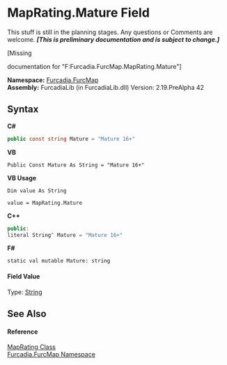 # MapRating.Mature Field
This stuff is still in the planning stages. Any questions or Comments are welcome. _**\[This is preliminary documentation and is subject to change.\]**_

\[Missing <summary> documentation for "F:Furcadia.FurcMap.MapRating.Mature"\]

**Namespace:**&nbsp;<a href="N_Furcadia_FurcMap">Furcadia.FurcMap</a><br />**Assembly:**&nbsp;FurcadiaLib (in FurcadiaLib.dll) Version: 2.19.PreAlpha 42

## Syntax

**C#**<br />
``` C#
public const string Mature = "Mature 16+"
```

**VB**<br />
``` VB
Public Const Mature As String = "Mature 16+"
```

**VB Usage**<br />
``` VB Usage
Dim value As String

value = MapRating.Mature

```

**C++**<br />
``` C++
public:
literal String^ Mature = "Mature 16+"
```

**F#**<br />
``` F#
static val mutable Mature: string
```


#### Field Value
Type: <a href="http://msdn2.microsoft.com/en-us/library/s1wwdcbf" target="_blank">String</a>

## See Also


#### Reference
<a href="T_Furcadia_FurcMap_MapRating">MapRating Class</a><br /><a href="N_Furcadia_FurcMap">Furcadia.FurcMap Namespace</a><br />